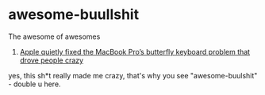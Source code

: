 # awesome-buullshit
The awesome of awesomes

1. [Apple quietly fixed the MacBook Pro’s butterfly keyboard problem that drove people crazy](https://bgr.com/2018/07/14/macbook-pro-2018-butterfly-keyboard-fixed-ifixit/)

yes, this sh*t really made me crazy, that's why you see "awesome-buulshit" - double u here.
